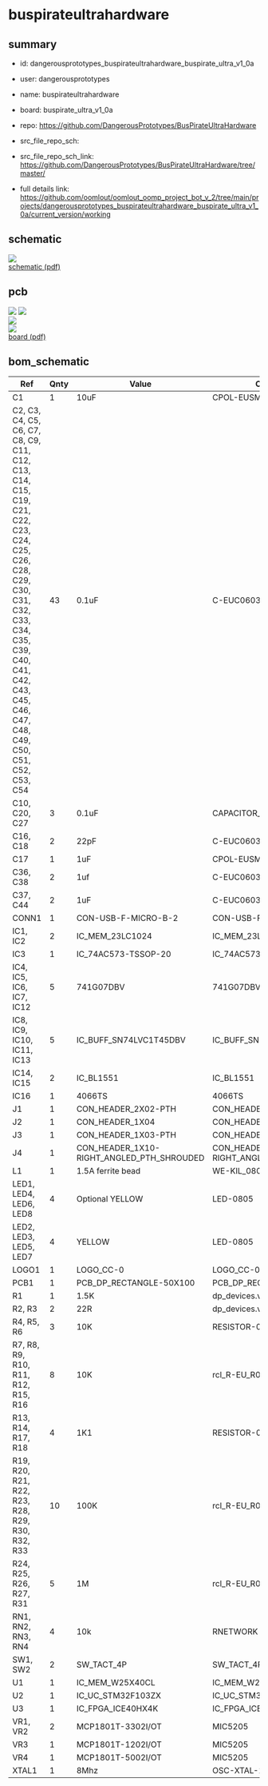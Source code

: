# buspirateultrahardware
 
## summary 
* id: dangerousprototypes_buspirateultrahardware_buspirate_ultra_v1_0a
* user: dangerousprototypes
* name: buspirateultrahardware
* board: buspirate_ultra_v1_0a
* repo: https://github.com/DangerousPrototypes/BusPirateUltraHardware



* src_file_repo_sch: 
* src_file_repo_sch_link: https://github.com/DangerousPrototypes/BusPirateUltraHardware/tree/master/
* full details link: https://github.com/oomlout/oomlout_oomp_project_bot_v_2/tree/main/projects/dangerousprototypes_buspirateultrahardware_buspirate_ultra_v1_0a/current_version/working  

## schematic  
![](working_schematic_600.png)  
[schematic (pdf)](working_schematic.pdf) 






















## pcb  
![](working_3d_600.png) 
![](working_3d_front_600.png)  
![](working_3d_back_600.png)  
![](working_600.png)  
[board (pdf)](working.pdf)  


## bom_schematic
| Ref | Qnty | Value | Cmp name | Footprint | Description | Vendor | DNP | 
| --- | --- | --- | --- | --- | --- | --- | --- | 
| C1 | 1 | 10uF | CPOL-EUSMCA | working:SMC_A |  |  |  | 
| C2, C3, C4, C5, C6, C7, C8, C9, C11, C12, C13, C14, C15, C19, C21, C22, C23, C24, C25, C26, C28, C29, C30, C31, C32, C33, C34, C35, C39, C40, C41, C42, C43, C45, C46, C47, C48, C49, C50, C51, C52, C53, C54 | 43 | 0.1uF | C-EUC0603 | working:C0603 |  |  |  | 
| C10, C20, C27 | 3 | 0.1uF | CAPACITOR_NPOL-0402 | working:C402 |  |  |  | 
| C16, C18 | 2 | 22pF | C-EUC0603 | working:C0603 |  |  |  | 
| C17 | 1 | 1uF | CPOL-EUSMCA | working:SMC_A |  |  |  | 
| C36, C38 | 2 | 1uf | C-EUC0603 | working:C0603 |  |  |  | 
| C37, C44 | 2 | 1uF | C-EUC0603 | working:C0603 |  |  |  | 
| CONN1 | 1 | CON-USB-F-MICRO-B-2 | CON-USB-F-MICRO-B-2 | working:CON_USB_MICRO-B-2-SD-47589-001 |  |  |  | 
| IC1, IC2 | 2 | IC_MEM_23LC1024 | IC_MEM_23LC1024 | working:SOIC-8 |  |  |  | 
| IC3 | 1 | IC_74AC573-TSSOP-20 | IC_74AC573-TSSOP-20 | working:TSSOP-20 |  |  |  | 
| IC4, IC5, IC6, IC7, IC12 | 5 | 741G07DBV | 741G07DBV | working:SOT23-5 |  |  |  | 
| IC8, IC9, IC10, IC11, IC13 | 5 | IC_BUFF_SN74LVC1T45DBV | IC_BUFF_SN74LVC1T45DBV | working:DBV-R-PDSO-G6 |  |  |  | 
| IC14, IC15 | 2 | IC_BL1551 | IC_BL1551 | working:SC-70-6 |  |  |  | 
| IC16 | 1 | 4066TS | 4066TS | working:40XX_TSSOP14 |  |  |  | 
| J1 | 1 | CON_HEADER_2X02-PTH | CON_HEADER_2X02-PTH | working:M2X2 |  |  |  | 
| J2 | 1 | CON_HEADER_1X04 | CON_HEADER_1X04 | working:M1X4 |  |  |  | 
| J3 | 1 | CON_HEADER_1X03-PTH | CON_HEADER_1X03-PTH | working:M1X3 |  |  |  | 
| J4 | 1 | CON_HEADER_1X10-RIGHT_ANGLED_PTH_SHROUDED | CON_HEADER_1X10-RIGHT_ANGLED_PTH_SHROUDED | working:M1X10_MALE_RIGHT_ANGLES_PTH_SHROUDED |  |  |  | 
| L1 | 1 | 1.5A ferrite bead | WE-KIL_0805 | working:WE-KI_0805_B |  |  |  | 
| LED1, LED4, LED6, LED8 | 4 | Optional YELLOW | LED-0805 | working:LED-805 |  |  |  | 
| LED2, LED3, LED5, LED7 | 4 | YELLOW | LED-0805 | working:LED-805 |  |  |  | 
| LOGO1 | 1 | LOGO_CC-0 | LOGO_CC-0 | working:LOGO_CC-0 |  |  |  | 
| PCB1 | 1 | PCB_DP_RECTANGLE-50X100 | PCB_DP_RECTANGLE-50X100 | working:DP10050_V1 |  |  |  | 
| R1 | 1 | 1.5K | dp_devices.v6_RESISTOR-0603 | working:R603 |  |  |  | 
| R2, R3 | 2 | 22R | dp_devices.v6_RESISTOR-0603 | working:R603 |  |  |  | 
| R4, R5, R6 | 3 | 10K | RESISTOR-0603 | working:R603 |  |  |  | 
| R7, R8, R9, R10, R11, R12, R15, R16 | 8 | 10K | rcl_R-EU_R0603 | working:R0603 |  |  |  | 
| R13, R14, R17, R18 | 4 | 1K1 | RESISTOR-0603 | working:R603 |  |  |  | 
| R19, R20, R21, R22, R23, R28, R29, R30, R32, R33 | 10 | 100K | rcl_R-EU_R0603 | working:R0603 |  |  |  | 
| R24, R25, R26, R27, R31 | 5 | 1M | rcl_R-EU_R0603 | working:R0603 |  |  |  | 
| RN1, RN2, RN3, RN4 | 4 | 10k | RNETWORK | working:RN8P-4R-CRA06S |  |  |  | 
| SW1, SW2 | 2 | SW_TACT_4P | SW_TACT_4P | working:SW_TACT_SMALL |  |  |  | 
| U1 | 1 | IC_MEM_W25X40CL | IC_MEM_W25X40CL | working:SOIC-8 |  |  |  | 
| U2 | 1 | IC_UC_STM32F103ZX | IC_UC_STM32F103ZX | working:TQFP-144 |  |  |  | 
| U3 | 1 | IC_FPGA_ICE40HX4K | IC_FPGA_ICE40HX4K | working:TQFP-144 |  |  |  | 
| VR1, VR2 | 2 | MCP1801T-3302I/OT | MIC5205 | working:SOT-23-5@1 |  |  |  | 
| VR3 | 1 | MCP1801T-1202I/OT | MIC5205 | working:SOT-23-5@1 |  |  |  | 
| VR4 | 1 | MCP1801T-5002I/OT | MIC5205 | working:SOT-23-5@1 |  |  |  | 
| XTAL1 | 1 | 8Mhz | OSC-XTAL-12M | working:XTAL_4X6 |  |  |  | 



